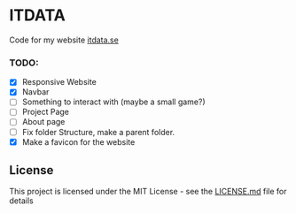 # ITDATA
Code for my website [itdata.se](https://itdata.se)

### TODO:

- [x] Responsive Website
- [x] Navbar
- [ ] Something to interact with (maybe a small game?)
- [ ] Project Page
- [ ] About page
- [ ] Fix folder Structure, make a parent folder.
- [X] Make a favicon for the website

## License
This project is licensed under the MIT License - see the [LICENSE.md](https://github.com/ivarjt/itdata/blob/main/LICENSE) file for details
